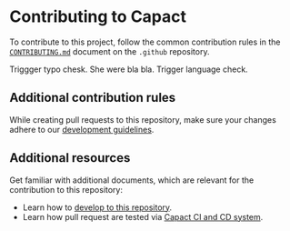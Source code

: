 # Contributing to Capact

To contribute to this project, follow the common contribution rules in the [`CONTRIBUTING.md`](https://github.com/capactio/.github/blob/main/CONTRIBUTING.md) document on the `.github` repository.

Triggger typo chesk.
She were bla bla. Trigger language check.

## Additional contribution rules

While creating pull requests to this repository, make sure your changes adhere to our [development guidelines](https://capact.io/docs/development/development-guidelines).

## Additional resources

Get familiar with additional documents, which are relevant for the contribution to this repository:

- Learn how to [develop to this repository](https://capact.io/docs/development/development-guide).
- Learn how pull request are tested via [Capact CI and CD system](https://capact.io/docs/development/ci).
